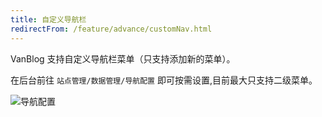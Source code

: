 ```yaml
---
title: 自定义导航栏
redirectFrom: /feature/advance/customNav.html
---
```


VanBlog 支持自定义导航栏菜单（只支持添加新的菜单）。

在后台前往 `站点管理/数据管理/导航配置` 即可按需设置,目前最大只支持二级菜单。

![导航配置](https://www.mereith.com/static/img/2201020740e3de301b7e388fbaa84b78.clipboard-2022-09-10.png)

